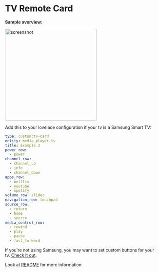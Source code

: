 
# TV Remote Card

**Sample overview:**

<img src="https://github.com/usernein/tv-card/blob/master/assets/screenshot.png" alt="screenshot" width="300"/>

Add this to your lovelace configuration if your tv is a Samsung Smart TV:

```yaml
type: custom:tv-card
entity: media_player.tv
title: Example 2
power_row:
  - power
channel_row:
  - channel_up
  - info
  - channel_down
apps_row:
  - netflix
  - youtube
  - spotify
volume_row: slider
navigation_row: touchpad
source_row:
  - return
  - home
  - source
media_control_row:
  - rewind
  - play
  - pause
  - fast_forward
```

If you're not using Samsung, you may want to set custom buttons for your tv. [Check it out](https://github.com/usernein/tv-card/blob/master/README.md#notice).

Look at [README](https://github.com/usernein/tv-card/blob/master/README.md) for more information
